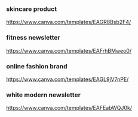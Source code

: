 ### skincare product
https://www.canva.com/templates/EAGR8Bsb2F4/

### fitness newsletter
https://www.canva.com/templates/EAFrhBMweo0/

### online fashion brand
https://www.canva.com/templates/EAGL9jV7nPE/

### white modern newsletter
https://www.canva.com/templates/EAFEabWQJ0k/
